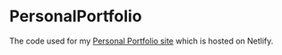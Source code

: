 # PersonalPortfolio

The code used for my [Personal Portfolio site](https://tychotuitert.dev) which is hosted on Netlify.
